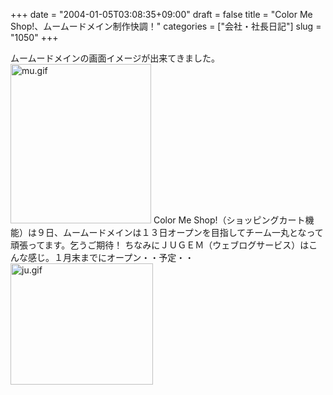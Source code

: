 +++
date = "2004-01-05T03:08:35+09:00"
draft = false
title = "Color Me Shop!、ムームードメイン制作快調！"
categories = ["会社・社長日記"]
slug = "1050"
+++

ムームードメインの画面イメージが出来てきました。
<img alt="mu.gif" src="http://ieiri.jp/archives/images/mu.gif" width="225" height="255" border="0" />
Color Me Shop!（ショッピングカート機能）は９日、ムームードメインは１３日オープンを目指してチーム一丸となって頑張ってます。乞うご期待！
ちなみにＪＵＧＥＭ（ウェブログサービス）はこんな感じ。１月末までにオープン・・予定・・
<img alt="ju.gif" src="http://ieiri.jp/archives/images/ju.gif" width="228" height="194" border="0" />
